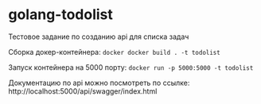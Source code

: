 # golang-todolist

Тестовое задание по созданию api для списка задач

Сборка докер-контейнера:
`docker docker build . -t todolist`

Запуск контейнера на 5000 порту:
`docker run -p 5000:5000 -t todolist`

Документацию по api можно посмотреть по ссылке:
http://localhost:5000/api/swagger/index.html